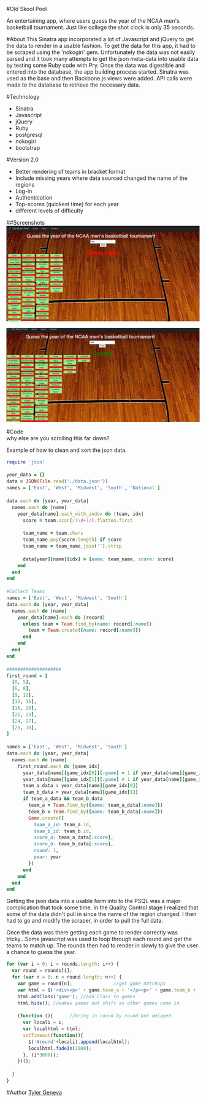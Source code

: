 #Old Skool Pool

An entertaining app, where users guess the year of the NCAA men's basketball tournament.  Just like college the shot clock is only 35 seconds.


#About
This Sinatra app incorporated a lot of Javascript and jQuery to get the data to render in a usable fashion.  To get the data for this app, it had to be scraped using the 'nokogiri' gem.  Unfortunately the data was not easily parsed and it took many attempts to get the json meta-data into usable data by testing some Ruby code with Pry.  Once the data was digestible and entered into the database, the app building process started.  Sinatra was used as the base and then Backbone.js views were added.  API calls were made to the database to retrieve the necessary data.


#Technology
- Sinatra
- Javascript
- jQuery
- Ruby
- postgresql
- nokogiri
- bootstrap


#Version 2.0
- Better rendering of teams in bracket format
- Include missing years where data sourced changed the name of the regions
- Log-in
- Authentication
- Top-scores (quickest time) for each year
- different levels of difficulty



##Screenshots
![Wrong](/images/wrong_ans.png)


![Right](/images/right_ans.png)



#Code  
why else are you scrolling this far down?


Example of how to clean and sort the json data.
```ruby
require 'json'

year_data = {}
data = JSON(File.read('./data.json'))
names = ['East', 'West', 'Midwest', 'South', 'National']

data.each do |year, year_data|
  names.each do |name|
    year_data[name].each_with_index do |team, idx|
      score = team.scan(/(\d+)/).flatten.first

      team_name = team.chars
      team_name.pop(score.length) if score
      team_name = team_name.join('').strip

      data[year][name][idx] = {name: team_name, score: score}
    end
  end
end

#Collect Teams
names = ['East', 'West', 'Midwest', 'South']
data.each do |year, year_data|
  names.each do |name|
    year_data[name].each do |record|
      unless team = Team.find_by(name: record[:name])
        team = Team.create({name: record[:name]})
      end
    end
  end
end

####################
first_round = [
  [0, 5],
  [6, 8],
  [9, 12],
  [13, 15],
  [16, 20],
  [21, 23],
  [24, 27],
  [28, 30],
]

names = ['East', 'West', 'Midwest', 'South']
data.each do |year, year_data|
  names.each do |name|
    first_round.each do |game_idx|
      year_data[name][game_idx[0]][:game] = 1 if year_data[name][game_idx[0]]
      year_data[name][game_idx[1]][:game] = 1 if year_data[name][game_idx[1]]
      team_a_data = year_data[name][game_idx[0]]
      team_b_data = year_data[name][game_idx[1]]
      if team_a_data && team_b_data
        team_a = Team.find_by({name: team_a_data[:name]})
        team_b = Team.find_by({name: team_b_data[:name]})
        Game.create({  
          team_a_id: team_a.id,
          team_b_id: team_b.id,
          score_a: team_a_data[:score],
          score_b: team_b_data[:score],
          round: 1,
          year: year
        })
      end
    end
  end
end
```


Getting the json data into a usable form into to the PSQL was a major complication that took some time.  In the Quality Control stage I realized that some of the data didn't pull in since the name of the region changed.  I then had to go and modify the scraper, in order to pull the full data.

Once the data was there getting each game to render correctly was tricky...Some javascript was used to loop through each round and get the teams to match up.  The rounds then had to render in slowly to give the user a chance to guess the year.  

```javascript
for (var i = 0; i < rounds.length; i++) {
  var round = rounds[i];
  for (var n = 0; n < round.length; n++) {
    var game = round[n];               //get game matchups
    var html = $('<div><p>' + game.team_a + '</p><p>' + game.team_b + '</p></div>');
    html.addClass('game'); //add Class to games
    html.hide(); //makes games not shift as other games come in

    (function (){      //bring in round by round but delayed
      var locali = i;
      var localhtml = html;
      setTimeout(function(){
        $('#round'+locali).append(localhtml);
        localhtml.fadeIn(2000);
      }, (i*3000));
    })();

  }
}
```

#Author
[Tyler Geneva](https://github.com/ctylerg)

